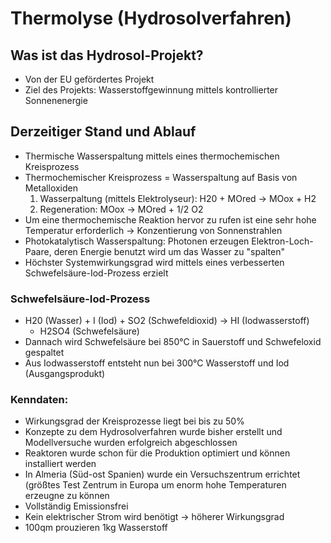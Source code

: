 Thermolyse (Hydrosolverfahren)
==============================

Was ist das Hydrosol-Projekt?
-----------------------------

-   Von der EU gefördertes Projekt
-   Ziel des Projekts: Wasserstoffgewinnung mittels kontrollierter
    Sonnenenergie

Derzeitiger Stand und Ablauf
----------------------------

-   Thermische Wasserspaltung mittels eines thermochemischen
    Kreisprozess
-   Thermochemischer Kreisprozess = Wasserspaltung auf Basis von
    Metalloxiden
    1.  Wasserpaltung (mittels Elektrolyseur): H20 + MOred → MOox + H2
    2.  Regeneration: MOox → MOred + 1/2 O2
-   Um eine thermochemische Reaktion hervor zu rufen ist eine sehr hohe
    Temperatur erforderlich → Konzentierung von Sonnenstrahlen
-   Photokatalytisch Wasserspaltung: Photonen erzeugen
    Elektron-Loch-Paare, deren Energie benutzt wird um das Wasser zu
    "spalten"
-   Höchster Systemwirkungsgrad wird mittels eines verbesserten
    Schwefelsäure-Iod-Prozess erzielt

### Schwefelsäure-Iod-Prozess

-   H20 (Wasser) + I (Iod) + SO2 (Schwefeldioxid) → HI (Iodwasserstoff)
    -   H2SO4 (Schwefelsäure)
-   Dannach wird Schwefelsäure bei 850°C in Sauerstoff und Schwefeloxid
    gespaltet
-   Aus Iodwasserstoff entsteht nun bei 300°C Wasserstoff und Iod
    (Ausgangsprodukt)

### Kenndaten:

-   Wirkungsgrad der Kreisprozesse liegt bei bis zu 50%
-   Konzepte zu dem Hydrosolverfahren wurde bisher erstellt und
    Modellversuche wurden erfolgreich abgeschlossen
-   Reaktoren wurde schon für die Produktion optimiert und können
    installiert werden
-   In Almeria (Süd-ost Spanien) wurde ein Versuchszentrum errichtet
    (größtes Test Zentrum in Europa um enorm hohe Temperaturen erzeugne
    zu können
-   Vollständig Emissionsfrei
-   Kein elektrischer Strom wird benötigt → höherer Wirkungsgrad
-   100qm prouzieren 1kg Wasserstoff


